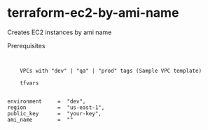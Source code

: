 # terraform-ec2-by-ami-name

Creates EC2 instances by ami name


Prerequisites
``` 
   

    VPCs with "dev" | "qa" | "prod" tags (Sample VPC template)

    tfvars
    
```    
```
environment     =  "dev",
region          =  "us-east-1",	
public_key      =  "your-key",	
ami_name        =  ""

```
